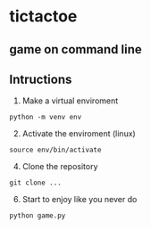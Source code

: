 # tictactoe

## game on command line

## Intructions

1. Make a virtual enviroment
```shell
python -m venv env
```
2. Activate the enviroment (linux)
```shell
source env/bin/activate
```
4. Clone the repository
```shell
git clone ...
```
6. Start to enjoy like you never do
```shell
python game.py
```
